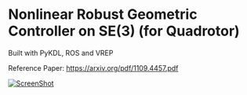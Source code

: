# Nonlinear Robust Geometric Controller on SE(3) (for Quadrotor)

Built with PyKDL, ROS and VREP

Reference Paper: https://arxiv.org/pdf/1109.4457.pdf

[![ScreenShot](https://raw.github.com/GabLeRoux/WebMole/master/ressources/WebMole_Youtube_Video.png)](http://youtu.be/Go7_-imOFsc)
